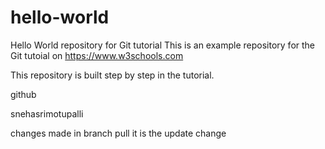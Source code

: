 # hello-world
Hello World repository for Git tutorial
This is an example repository for the Git tutoial on https://www.w3schools.com

This repository is built step by step in the tutorial.

github

snehasrimotupalli

changes made in branch pull
it is the update change